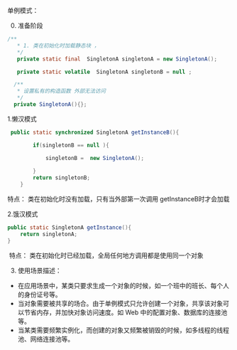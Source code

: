 单例模式：

0. 准备阶段

  ~~~ java
/**
     * 1. 类在初始化时加载静态块 ，
     */
     private static final  SingletonA singletonA = new SingletonA();

     private static volatile  SingletonA singletonB = null ;

    /**
     * 设置私有的构造函数 外部无法访问
     */
    private SingletonA(){};
  ~~~

1.懒汉模式

~~~ java
 public static synchronized SingletonA getInstanceB(){

        if(singletonB == null ){

            singletonB =  new SingletonA();
            
        }
        return singletonB;
    }
~~~

特点： 类在初始化时没有加载，只有当外部第一次调用 getInstanceB时才会加载

2.饿汉模式

~~~ java
public static SingletonA getInstance(){
    return singletonA;
}
~~~

​      特点： 类在初始化时已经加载，全局任何地方调用都是使用同一个对象

3. 使用场景描述：

- 在应用场景中，某类只要求生成一个对象的时候，如一个班中的班长、每个人的身份证号等。
- 当对象需要被共享的场合。由于单例模式只允许创建一个对象，共享该对象可以节省内存，并加快对象访问速度。如 Web 中的配置对象、数据库的连接池等。
- 当某类需要频繁实例化，而创建的对象又频繁被销毁的时候，如多线程的线程池、网络连接池等。